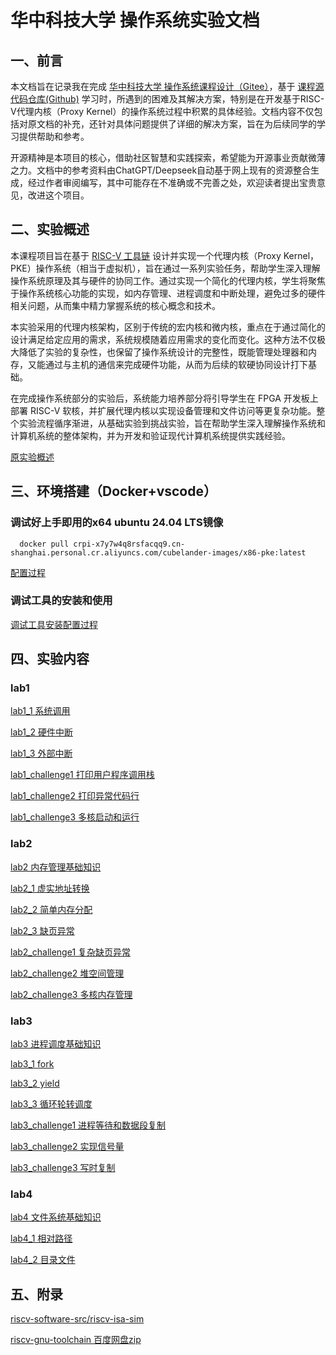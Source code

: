 # 华中科技大学 操作系统实验文档

## 一、前言

本文档旨在记录我在完成 [华中科技大学 操作系统课程设计（Gitee）](https://gitee.com/hustos/pke-doc/tree/master)，基于 [课程源代码仓库(Github)](https://github.com/MrShawCode/riscv-pke) 学习时，所遇到的困难及其解决方案，特别是在开发基于RISC-V代理内核（Proxy Kernel）的操作系统过程中积累的具体经验。文档内容不仅包括对原文档的补充，还针对具体问题提供了详细的解决方案，旨在为后续同学的学习提供帮助和参考。

开源精神是本项目的核心，借助社区智慧和实践探索，希望能为开源事业贡献微薄之力。文档中的参考资料由ChatGPT/Deepseek自动基于网上现有的资源整合生成，经过作者审阅编写，其中可能存在不准确或不完善之处，欢迎读者提出宝贵意见，改进这个项目。




## 二、实验概述


本课程项目旨在基于 [RISC-V 工具链](https://github.com/riscv-collab/riscv-gnu-toolchain) 设计并实现一个代理内核（Proxy Kernel，PKE）操作系统（相当于虚拟机），旨在通过一系列实验任务，帮助学生深入理解操作系统原理及其与硬件的协同工作。通过实现一个简化的代理内核，学生将聚焦于操作系统核心功能的实现，如内存管理、进程调度和中断处理，避免过多的硬件相关问题，从而集中精力掌握系统的核心概念和技术。

本实验采用的代理内核架构，区别于传统的宏内核和微内核，重点在于通过简化的设计满足给定应用的需求，系统规模随着应用需求的变化而变化。这种方法不仅极大降低了实验的复杂性，也保留了操作系统设计的完整性，既能管理处理器和内存，又能通过与主机的通信来完成硬件功能，从而为后续的软硬协同设计打下基础。

在完成操作系统部分的实验后，系统能力培养部分将引导学生在 FPGA 开发板上部署 RISC-V 软核，并扩展代理内核以实现设备管理和文件访问等更复杂功能。整个实验流程循序渐进，从基础实验到挑战实验，旨在帮助学生深入理解操作系统和计算机系统的整体架构，并为开发和验证现代计算机系统提供实践经验。

[原实验概述](doc/实验概述.md)




## 三、环境搭建（Docker+vscode）
### 调试好上手即用的x64 ubuntu 24.04 LTS镜像
```
  docker pull crpi-x7y7w4q8rsfacqq9.cn-shanghai.personal.cr.aliyuncs.com/cubelander-images/x86-pke:latest
```
[配置过程](lab/环境配置.md)

### 调试工具的安装和使用

[调试工具安装配置过程](lab/调试工具.md)


## 四、实验内容

### lab1

[lab1_1 系统调用](lab/lab1_1.md)

[lab1_2 硬件中断](lab/lab1_2.md)

[lab1_3 外部中断](lab/lab1_3.md)

[lab1_challenge1 打印用户程序调用栈](lab/lab1_challenge1.md)


[lab1_challenge2 打印异常代码行](lab/lab1_challenge2.md)

[lab1_challenge3 多核启动和运行](lab/lab1_challenge3.md)

### lab2

[lab2 内存管理基础知识](lab/lab2.md)

[lab2_1 虚实地址转换](lab/lab2_1.md)

[lab2_2 简单内存分配](lab/lab2_2.md)

[lab2_3 缺页异常](lab/lab2_2.md)

[lab2_challenge1 复杂缺页异常](lab/lab2_challenge1.md)

[lab2_challenge2 堆空间管理](lab/lab2_challenge2.md)

[lab2_challenge3 多核内存管理](lab/lab2_challenge3.md)


### lab3
[lab3 进程调度基础知识](lab/lab3.md)

[lab3_1 fork](lab/lab3_1.md)

[lab3_2 yield](lab/lab3_2.md)

[lab3_3 循环轮转调度](lab/lab3_3.md)

[lab3_challenge1 进程等待和数据段复制](lab/lab3_challenge1.md)

[lab3_challenge2 实现信号量](lab/lab3_challenge2.md)

[lab3_challenge3 写时复制](lab/lab3_challenge3.md)

### lab4

[lab4 文件系统基础知识](lab/lab4.md)

[lab4_1 相对路径](lab/lab4_1.md)

[lab4_2 目录文件](lab/lab4_2.md)

## 五、附录

[riscv-software-src/riscv-isa-sim](https://github.com/riscv-software-src/riscv-isa-sim)

[riscv-gnu-toolchain 百度网盘zip](https://pan.baidu.com/s/1Z9xKV_UY2Li_SxYrbJT5Zw?pwd=cpbf)